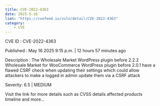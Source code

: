 ```yaml
---
title: CVE-2022-4363
date: 2025-5-16
lien: "https://cvefeed.io/vuln/detail/CVE-2022-4363"
category:
    - CVE
---
```


CVE ID : CVE-2022-4363

Published :  May 16
2025
9:15 p.m. | 12 hours
57 minutes ago

Description : The Wholesale Market WordPress plugin before 2.2.2
Wholesale Market for WooCommerce WordPress plugin before 2.0.1 have a flawed CSRF check when updating their settings
which could allow attackers to make a logged in admin update them via a CSRF attack

Severity: 6.5 | MEDIUM

Visit the link for more details
such as CVSS details
affected products
timeline
and more...
